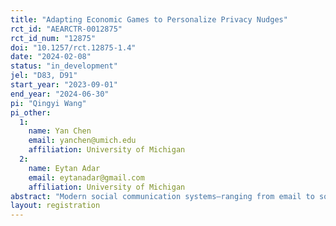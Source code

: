 ```yaml
---
title: "Adapting Economic Games to Personalize Privacy Nudges"
rct_id: "AEARCTR-0012875"
rct_id_num: "12875"
doi: "10.1257/rct.12875-1.4"
date: "2024-02-08"
status: "in_development"
jel: "D83, D91"
start_year: "2023-09-01"
end_year: "2024-06-30"
pi: "Qingyi Wang"
pi_other:
  1:
    name: Yan Chen
    email: yanchen@umich.edu
    affiliation: University of Michigan
  2:
    name: Eytan Adar
    email: eytanadar@gmail.com
    affiliation: University of Michigan
abstract: "Modern social communication systems–ranging from email to social media systems–present a dizzying number of decisions for users. Privacy configurations, when not hidden by social media companies, are opaque. Individuals sometimes are also not aware of the externality that their sharing decisions can have to others. Thus, it is often hard for individuals to react or behave in ways that model the personal behaviors or are communally advantageous. Personalized recommendations, interfaces, interventions or nudges can help but implementing these requires an understanding end-user preferences. Our research seeks to tackle this challenge by modeling individual preferences through the use of economic games, both in a neutral context and in specific scenarios. Simultaneously, we will collect user preferences in actual social and communication systems. We propose to connect the game-modeled behaviors with real-world preferences. Doing so will allow us to create interventions that can help align interface settings with real preferences or can nudge towards better decisions."
layout: registration
---
```


